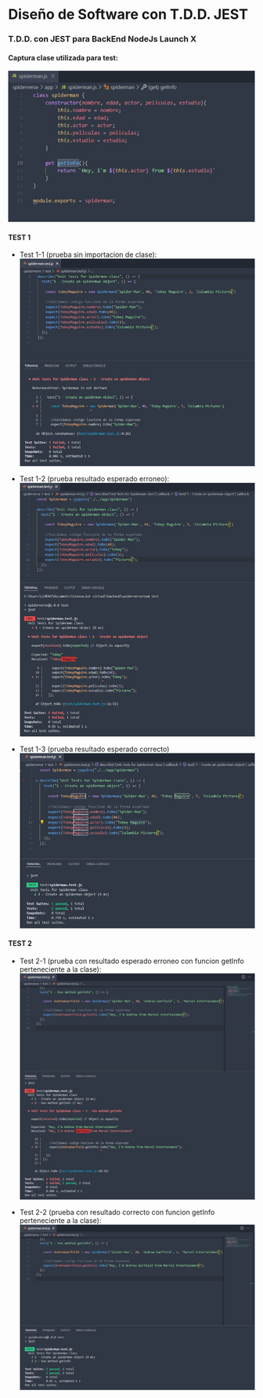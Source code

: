 # Diseño de Software con T.D.D. JEST

### T.D.D. con JEST para BackEnd NodeJs Launch X

#### Captura clase utilizada para test:
![captura_clase](https://github.com/Urivan07/spiderverse/blob/master/assets/img/clase.JPG)

#### TEST 1
* Test 1-1 (prueba sin importacion de clase):
![test_1](https://github.com/Urivan07/spiderverse/blob/master/assets/img/test1-1.JPG)

* Test 1-2 (prueba resultado esperado erroneo):
![test1-2](https://github.com/Urivan07/spiderverse/blob/master/assets/img/test1-2.JPG)

* Test 1-3 (prueba resultado esperado correcto)
![test1-3](https://github.com/Urivan07/spiderverse/blob/master/assets/img/test1-3.JPG)

#### TEST 2
* Test 2-1 (prueba con resultado esperado erroneo con funcion getInfo perteneciente a la clase):
![test_2](https://github.com/Urivan07/spiderverse/blob/master/assets/img/test2-1.JPG)

* Test 2-2 (prueba con resultado correcto con funcion getInfo perteneciente a la clase):
![test2-2](https://github.com/Urivan07/spiderverse/blob/master/assets/img/test2-2.JPG)
